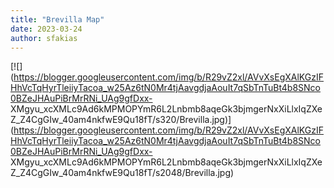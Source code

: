 ```yaml
---
title: "Brevilla Map"
date: 2023-03-24
author: sfakias
---
```




[![](https://blogger.googleusercontent.com/img/b/R29vZ2xl/AVvXsEgXAlKGzIFHhVcTqHyrTleiiyTacoa_w25Az6tN0Mr4tjAavgdjaAouIt7qSbTnTuBt4b8SNco0BZeJHAuPiBrMrRNi_UAg9gfDxx-
XMgyu_xcXMLc9Ad6kMPMOPYmR6L2Lnbmb8aqeGk3bjmgerNxXiLlxIqZXeZ_Z4CgGIw_40am4nkfwE9Qu18fT/s320/Brevilla.jpg)](https://blogger.googleusercontent.com/img/b/R29vZ2xl/AVvXsEgXAlKGzIFHhVcTqHyrTleiiyTacoa_w25Az6tN0Mr4tjAavgdjaAouIt7qSbTnTuBt4b8SNco0BZeJHAuPiBrMrRNi_UAg9gfDxx-
XMgyu_xcXMLc9Ad6kMPMOPYmR6L2Lnbmb8aqeGk3bjmgerNxXiLlxIqZXeZ_Z4CgGIw_40am4nkfwE9Qu18fT/s2048/Brevilla.jpg)



